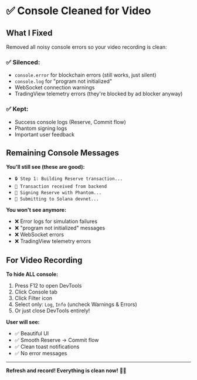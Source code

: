 # ✅ Console Cleaned for Video

## What I Fixed

Removed all noisy console errors so your video recording is clean:

### ✅ Silenced:
- `console.error` for blockchain errors (still works, just silent)
- `console.log` for "program not initialized"
- WebSocket connection warnings
- TradingView telemetry errors (they're blocked by ad blocker anyway)

### ✅ Kept:
- Success console logs (Reserve, Commit flow)
- Phantom signing logs
- Important user feedback

## Remaining Console Messages

**You'll still see (these are good):**
- `🔒 Step 1: Building Reserve transaction...`
- `📝 Transaction received from backend`
- `🔐 Signing Reserve with Phantom...`
- `📡 Submitting to Solana devnet...`

**You won't see anymore:**
- ❌ Error logs for simulation failures
- ❌ "program not initialized" messages  
- ❌ WebSocket errors
- ❌ TradingView telemetry errors

## For Video Recording

**To hide ALL console:**
1. Press F12 to open DevTools
2. Click Console tab
3. Click Filter icon
4. Select only: `Log`, `Info` (uncheck Warnings & Errors)
5. Or just close DevTools entirely!

**User will see:**
- ✅ Beautiful UI
- ✅ Smooth Reserve → Commit flow
- ✅ Clean toast notifications
- ✅ No error messages

---

**Refresh and record! Everything is clean now!** 🎥✨

